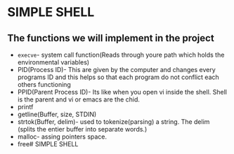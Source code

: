 # SIMPLE SHELL

## The functions we will implement in the project
* `execve`- system call function(Reads through youre path which holds the environmental variables)
* PID(Process ID)- This are given by the computer and changes every programs ID and this helps so that each program do not conflict each others functioning
* PPID(Parent Process ID)- Its like when you open vi inside the shell. Shell is the parent and vi or emacs are the chid.
* printf
* getline(Buffer, size, STDIN)
* strtok(Buffer, delim)- used to tokenize(parsing) a string. The delim (splits the entier buffer into separate words.)
* malloc- assing pointers space.
* free# SIMPLE SHELL
